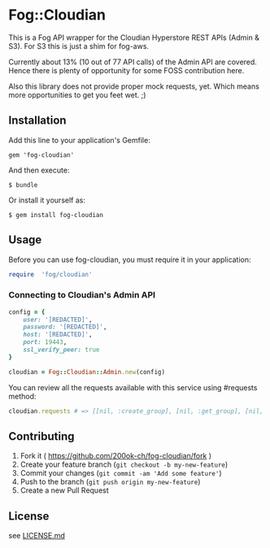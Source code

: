 # Fog::Cloudian


This is a Fog API wrapper for the Cloudian Hyperstore REST APIs (Admin
& S3). For S3 this is just a shim for fog-aws.

Currently about 13% (10 out of 77 API calls) of the Admin API are
covered. Hence there is plenty of opportunity for some FOSS
contribution here.

Also this library does not provide proper mock requests, yet. Which
means more opportunities to get you feet wet. ;)

## Installation

Add this line to your application's Gemfile:

```
gem 'fog-cloudian'
```

And then execute:

```
$ bundle
```

Or install it yourself as:

```
$ gem install fog-cloudian
```

## Usage

Before you can use fog-cloudian, you must require it in your application:

```ruby
require  'fog/cloudian'
```

### Connecting to Cloudian's Admin API

```ruby
config = {
    user: '[REDACTED]',
    password: '[REDACTED]',
    host: '[REDACTED]',
    port: 19443,
    ssl_verify_peer: true
}

cloudian = Fog::Cloudian::Admin.new(config)
```

You can review all the requests available with this service using #requests method:

```ruby
cloudian.requests # => [[nil, :create_group], [nil, :get_group], [nil, :delete_group], ...
```

## Contributing

1. Fork it ( https://github.com/200ok-ch/fog-cloudian/fork )
1. Create your feature branch (`git checkout -b my-new-feature`)
1. Commit your changes (`git commit -am 'Add some feature'`)
1. Push to the branch (`git push origin my-new-feature`)
1. Create a new Pull Request

## License

see [LICENSE.md](LICENSE.md)

